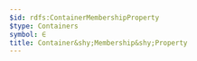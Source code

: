 ```yaml
---
$id: rdfs:ContainerMembershipProperty
$type: Containers
symbol: ∈
title: Container&shy;Membership&shy;Property
---
```

